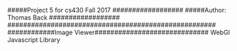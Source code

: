 #####Project 5 for cs430 Fall 2017 ##################
#####Author: Thomas Back	   ##################
#####################################################
############Image Viewer#############################
WebGl Javascript Library

